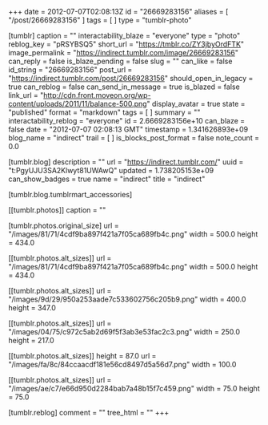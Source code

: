 +++
date = 2012-07-07T02:08:13Z
id = "26669283156"
aliases = [ "/post/26669283156" ]
tags = [ ]
type = "tumblr-photo"

[tumblr]
caption = ""
interactability_blaze = "everyone"
type = "photo"
reblog_key = "pRSYBSQ5"
short_url = "https://tmblr.co/ZY3jbyOrdFTK"
image_permalink = "https://indirect.tumblr.com/image/26669283156"
can_reply = false
is_blaze_pending = false
slug = ""
can_like = false
id_string = "26669283156"
post_url = "https://indirect.tumblr.com/post/26669283156"
should_open_in_legacy = true
can_reblog = false
can_send_in_message = true
is_blazed = false
link_url = "http://cdn.front.moveon.org/wp-content/uploads/2011/11/balance-500.png"
display_avatar = true
state = "published"
format = "markdown"
tags = [ ]
summary = ""
interactability_reblog = "everyone"
id = 2.6669283156e+10
can_blaze = false
date = "2012-07-07 02:08:13 GMT"
timestamp = 1.341626893e+09
blog_name = "indirect"
trail = [ ]
is_blocks_post_format = false
note_count = 0.0

[tumblr.blog]
description = ""
url = "https://indirect.tumblr.com/"
uuid = "t:PgyUJU3SA2Klwyt81UWAwQ"
updated = 1.738205153e+09
can_show_badges = true
name = "indirect"
title = "indirect"

[tumblr.blog.tumblrmart_accessories]

[[tumblr.photos]]
caption = ""

[tumblr.photos.original_size]
url = "/images/81/71/4cdf9ba897f421a7f05ca689fb4c.png"
width = 500.0
height = 434.0

[[tumblr.photos.alt_sizes]]
url = "/images/81/71/4cdf9ba897f421a7f05ca689fb4c.png"
width = 500.0
height = 434.0

[[tumblr.photos.alt_sizes]]
url = "/images/9d/29/950a253aade7c533602756c205b9.png"
width = 400.0
height = 347.0

[[tumblr.photos.alt_sizes]]
url = "/images/04/75/c972c5ab2d69f5f3ab3e53fac2c3.png"
width = 250.0
height = 217.0

[[tumblr.photos.alt_sizes]]
height = 87.0
url = "/images/fa/8c/84ccaacdf181e56cd8497d5a56d7.png"
width = 100.0

[[tumblr.photos.alt_sizes]]
url = "/images/ae/c7/e66d950d2284bab7a48b15f7c459.png"
width = 75.0
height = 75.0

[tumblr.reblog]
comment = ""
tree_html = ""
+++
